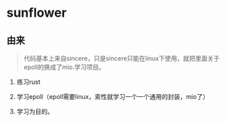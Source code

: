 # sunflower
## 由来

> 代码基本上来自sincere，只是sincere只能在linux下使用，就把里面关于epoll的换成了mio.学习项目。
 
1. 练习rust
2. 学习epoll（epoll需要linux，索性就学习一个一个通用的封装，mio了）

3. 学习为目的。


